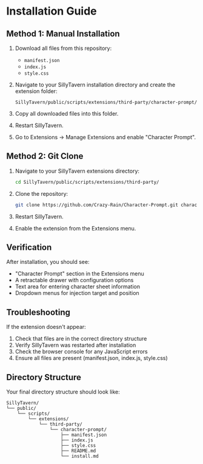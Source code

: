 # Installation Guide

## Method 1: Manual Installation

1. Download all files from this repository:
   - `manifest.json`
   - `index.js`
   - `style.css`

2. Navigate to your SillyTavern installation directory and create the extension folder:
   ```
   SillyTavern/public/scripts/extensions/third-party/character-prompt/
   ```

3. Copy all downloaded files into this folder.

4. Restart SillyTavern.

5. Go to Extensions → Manage Extensions and enable "Character Prompt".

## Method 2: Git Clone

1. Navigate to your SillyTavern extensions directory:
   ```bash
   cd SillyTavern/public/scripts/extensions/third-party/
   ```

2. Clone the repository:
   ```bash
   git clone https://github.com/Crazy-Rain/Character-Prompt.git character-prompt
   ```

3. Restart SillyTavern.

4. Enable the extension from the Extensions menu.

## Verification

After installation, you should see:
- "Character Prompt" section in the Extensions menu
- A retractable drawer with configuration options
- Text area for entering character sheet information
- Dropdown menus for injection target and position

## Troubleshooting

If the extension doesn't appear:
1. Check that files are in the correct directory structure
2. Verify SillyTavern was restarted after installation
3. Check the browser console for any JavaScript errors
4. Ensure all files are present (manifest.json, index.js, style.css)

## Directory Structure

Your final directory structure should look like:
```
SillyTavern/
└── public/
    └── scripts/
        └── extensions/
            └── third-party/
                └── character-prompt/
                    ├── manifest.json
                    ├── index.js
                    ├── style.css
                    ├── README.md
                    └── install.md
```